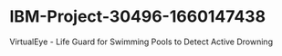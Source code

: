 # IBM-Project-30496-1660147438
VirtualEye - Life Guard for Swimming Pools to Detect Active Drowning
